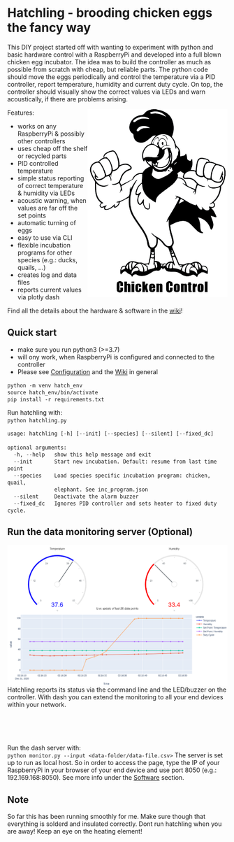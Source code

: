 # Hatchling - brooding chicken eggs the fancy way

This DIY project started off with wanting to experiment with python and basic hardware control with a RaspberryPi and developed into a full blown chicken egg incubator. The idea was to build the controller as much as possible from scratch with cheap, but reliable parts. The python code should move the eggs periodically and control the temperature via a PID controller, report temperature, humidity and current duty cycle. On top, the controller should visually show the correct values via LEDs and warn acoustically, if there are problems arising. 

<img align="right" src="https://github.com/mstemmer/hatchling/blob/main/docs/chicken_control.png" width = 320 hight = 240>

Features:
* works on any RaspberryPi & possibly other controllers
* uses cheap off the shelf or recycled parts
* PID controlled temperature
* simple status reporting of correct temperature & humidity via LEDs
* acoustic warning, when values are far off the set points
* automatic turning of eggs
* easy to use via CLI
* flexible incubation programs for other species (e.g.: ducks, quails, ...)
* creates log and data files
* reports current values via plotly dash

Find all the details about the hardware & software in the [wiki](https://github.com/mstemmer/hatchling/wiki)!

## Quick start
- make sure you run python3 (>=3.7)
- will ony work, when RaspberryPi is configured and connected to the controller
- Please see [Configuration](./Configuration) and the [Wiki](https://github.com/mstemmer/hatchling/wiki) in general

```
python -m venv hatch_env
source hatch_env/bin/activate
pip install -r requirements.txt
```

Run hatchling with:  
`python hatchling.py`
```
usage: hatchling [-h] [--init] [--species] [--silent] [--fixed_dc]

optional arguments:
  -h, --help   show this help message and exit
  --init       Start new incubation. Default: resume from last time point
  --species    Load species specific incubation program: chicken, quail,
               elephant. See inc_program.json
  --silent     Deactivate the alarm buzzer
  --fixed_dc   Ignores PID controller and sets heater to fixed duty cycle.
```
## Run the data monitoring server (Optional)
<img align="right" src="https://github.com/mstemmer/hatchling/blob/main/docs/images/dash_4.png" width = 640 hight = 480>
Hatchling reports its status via the command line and the LED/buzzer on the controller. With dash you can extend the monitoring to all your end devices within your network.
 
<br/><br/><br/><br/>
Run the dash server with:  
`python monitor.py --input <data-folder/data-file.csv>`
The server is set up to run as local host. So in order to access the page, type the IP of your RaspberryPi in your browser of your end device and use port 8050 (e.g.: 192.169.168:8050). See more info under the [Software](./Software) section.

## Note 
So far this has been running smoothly for me. Make sure though that everything is solderd and insulated correctly. Dont run hatchling when you are away! Keep an eye on the heating element!
